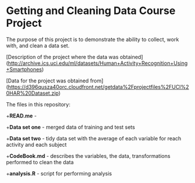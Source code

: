 # Getting and Cleaning Data Course Project

The purpose of this project is to demonstrate the ability to collect, work with, and clean a data set.

[Description of the project where the data was obtained] (http://archive.ics.uci.edu/ml/datasets/Human+Activity+Recognition+Using+Smartphones)

[Data for the project was obtained from] (https://d396qusza40orc.cloudfront.net/getdata%2Fprojectfiles%2FUCI%20HAR%20Dataset.zip)

The files in this repository:

+**READ.me** - 

+**Data set one** - merged data of training and test sets

+**Data set two** - tidy data set with the average of each variable for reach activity and each subject

+**CodeBook.md** - describes the variables, the data, transformations performed to clean the data

+**analysis.R** - script for performing analysis

